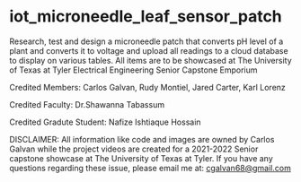 # iot_microneedle_leaf_sensor_patch
Research, test and design a microneedle patch that converts pH level of a plant and converts it to voltage and upload all readings to a cloud database to display on various tables. All items are to be showcased at The University of Texas at Tyler Electrical Engineering Senior Capstone Emporium

Credited Members: Carlos Galvan, Rudy Montiel, Jared Carter, Karl Lorenz

Credited Faculty: Dr.Shawanna Tabassum

Credited Gradute Student: Nafize Ishtiaque Hossain

DISCLAIMER: All information like code and images are owned by Carlos Galvan while the project videos are created for a 2021-2022 Senior capstone showcase at The University of Texas at Tyler. If you have any questions regarding these issue, please email me at: cgalvan68@gmail.com
